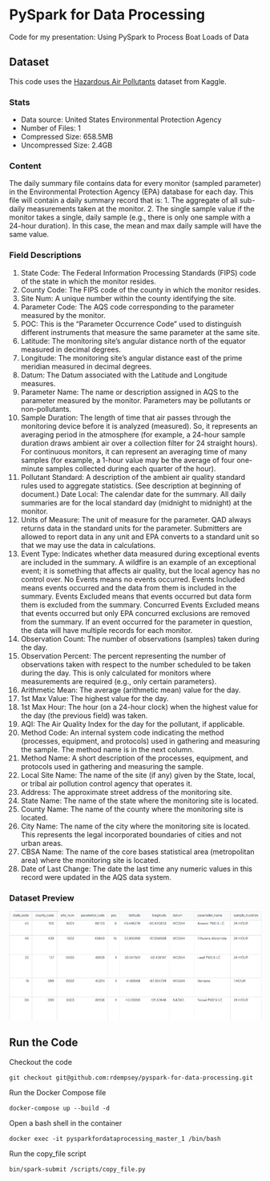 # PySpark for Data Processing

Code for my presentation: Using PySpark to Process Boat Loads of Data

## Dataset

This code uses the [Hazardous Air Pollutants](https://www.kaggle.com/epa/hazardous-air-pollutants) dataset from Kaggle.

### Stats

* Data source: United States Environmental Protection Agency
* Number of Files: 1
* Compressed Size: 658.5MB
* Uncompressed Size: 2.4GB

### Content

The daily summary file contains data for every monitor (sampled parameter) in the Environmental Protection Agency (EPA) database for each day. This file will contain a daily summary record that is: 1. The aggregate of all sub-daily measurements taken at the monitor. 2. The single sample value if the monitor takes a single, daily sample (e.g., there is only one sample with a 24-hour duration). In this case, the mean and max daily sample will have the same value.

### Field Descriptions

1. State Code: The Federal Information Processing Standards (FIPS) code of the state in which the monitor resides.
2. County Code: The FIPS code of the county in which the monitor resides.
3. Site Num: A unique number within the county identifying the site.
4. Parameter Code: The AQS code corresponding to the parameter measured by the monitor.
5. POC: This is the “Parameter Occurrence Code” used to distinguish different instruments that measure the same parameter at the same site.
6. Latitude: The monitoring site’s angular distance north of the equator measured in decimal degrees.
7. Longitude: The monitoring site’s angular distance east of the prime meridian measured in decimal degrees.
8. Datum: The Datum associated with the Latitude and Longitude measures.
9. Parameter Name: The name or description assigned in AQS to the parameter measured by the monitor. Parameters may be pollutants or non-pollutants.
10. Sample Duration: The length of time that air passes through the monitoring device before it is analyzed (measured). So, it represents an averaging period in the atmosphere (for example, a 24-hour sample duration draws ambient air over a collection filter for 24 straight hours). For continuous monitors, it can represent an averaging time of many samples (for example, a 1-hour value may be the average of four one-minute samples collected during each quarter of the hour).
11. Pollutant Standard: A description of the ambient air quality standard rules used to aggregate statistics. (See description at beginning of document.)
   Date Local: The calendar date for the summary. All daily summaries are for the local standard day (midnight to midnight) at the monitor.
12. Units of Measure: The unit of measure for the parameter. QAD always returns data in the standard units for the parameter. Submitters are allowed to report data in any unit and EPA converts to a standard unit so that we may use the data in calculations.
13. Event Type: Indicates whether data measured during exceptional events are included in the summary. A wildfire is an example of an exceptional event; it is something that affects air quality, but the local agency has no control over. No Events means no events occurred. Events Included means events occurred and the data from them is included in the summary. Events Excluded means that events occurred but data form them is excluded from the summary. Concurred Events Excluded means that events occurred but only EPA concurred exclusions are removed from the summary. If an event occurred for the parameter in question, the data will have multiple records for each monitor.
14. Observation Count: The number of observations (samples) taken during the day.
15. Observation Percent: The percent representing the number of observations taken with respect to the number scheduled to be taken during the day. This is only calculated for monitors where measurements are required (e.g., only certain parameters).
16. Arithmetic Mean: The average (arithmetic mean) value for the day.
17. 1st Max Value: The highest value for the day.
18. 1st Max Hour: The hour (on a 24-hour clock) when the highest value for the day (the previous field) was taken.
19. AQI: The Air Quality Index for the day for the pollutant, if applicable.
20. Method Code: An internal system code indicating the method (processes, equipment, and protocols) used in gathering and measuring the sample. The method name is in the next column.
21. Method Name: A short description of the processes, equipment, and protocols used in gathering and measuring the sample.
22. Local Site Name: The name of the site (if any) given by the State, local, or tribal air pollution control agency that operates it.
23. Address: The approximate street address of the monitoring site.
24. State Name: The name of the state where the monitoring site is located.
25. County Name: The name of the county where the monitoring site is located.
26. City Name: The name of the city where the monitoring site is located. This represents the legal incorporated boundaries of cities and not urban areas.
27. CBSA Name: The name of the core bases statistical area (metropolitan area) where the monitoring site is located.
28. Date of Last Change: The date the last time any numeric values in this record were updated in the AQS data system.

### Dataset Preview

![Dataset Preview](images/dataset_preview.png)

## Run the Code

Checkout the code
```
git checkout git@github.com:rdempsey/pyspark-for-data-processing.git
```

Run the Docker Compose file
```
docker-compose up --build -d
```

Open a bash shell in the container
```
docker exec -it pysparkfordataprocessing_master_1 /bin/bash
```

Run the copy_file script
```
bin/spark-submit /scripts/copy_file.py
```